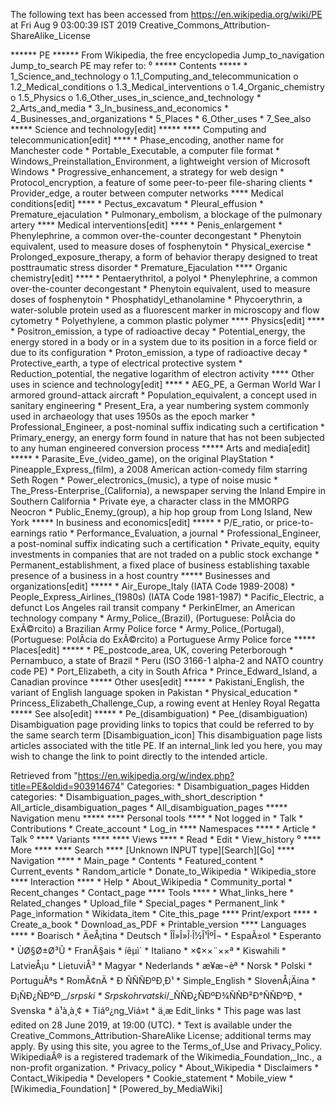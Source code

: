 The following text has been accessed from https://en.wikipedia.org/wiki/PE at Fri Aug 9 03:00:39 IST 2019
Creative_Commons_Attribution-ShareAlike_License




















****** PE ******
From Wikipedia, the free encyclopedia
Jump_to_navigation Jump_to_search
PE may refer to:
⁰
***** Contents *****
    * 1_Science_and_technology
          o 1.1_Computing_and_telecommunication
          o 1.2_Medical_conditions
          o 1.3_Medical_interventions
          o 1.4_Organic_chemistry
          o 1.5_Physics
          o 1.6_Other_uses_in_science_and_technology
    * 2_Arts_and_media
    * 3_In_business_and_economics
    * 4_Businesses_and_organizations
    * 5_Places
    * 6_Other_uses
    * 7_See_also
***** Science and technology[edit] *****
**** Computing and telecommunication[edit] ****
    * Phase_encoding, another name for Manchester code
    * Portable_Executable, a computer file format
    * Windows_Preinstallation_Environment, a lightweight version of Microsoft
      Windows
    * Progressive_enhancement, a strategy for web design
    * Protocol_encryption, a feature of some peer-to-peer file-sharing clients
    * Provider_edge, a router between computer networks
**** Medical conditions[edit] ****
    * Pectus_excavatum
    * Pleural_effusion
    * Premature_ejaculation
    * Pulmonary_embolism, a blockage of the pulmonary artery
**** Medical interventions[edit] ****
    * Penis_enlargement
    * Phenylephrine, a common over-the-counter decongestant
    * Phenytoin equivalent, used to measure doses of fosphenytoin
    * Physical_exercise
    * Prolonged_exposure_therapy, a form of behavior therapy designed to treat
      posttraumatic stress disorder
    * Premature_Ejaculation
**** Organic chemistry[edit] ****
    * Pentaerythritol, a polyol
    * Phenylephrine, a common over-the-counter decongestant
    * Phenytoin equivalent, used to measure doses of fosphenytoin
    * Phosphatidyl_ethanolamine
    * Phycoerythrin, a water-soluble protein used as a fluorescent marker in
      microscopy and flow cytometry
    * Polyethylene, a common plastic polymer
**** Physics[edit] ****
    * Positron_emission, a type of radioactive decay
    * Potential_energy, the energy stored in a body or in a system due to its
      position in a force field or due to its configuration
    * Proton_emission, a type of radioactive decay
    * Protective_earth, a type of electrical protective system
    * Reduction_potential, the negative logarithm of electron activity
**** Other uses in science and technology[edit] ****
    * AEG_PE, a German World War I armored ground-attack aircraft
    * Population_equivalent, a concept used in sanitary engineering
    * Present_Era, a year numbering system commonly used in archaeology that
      uses 1950s as the epoch marker
    * Professional_Engineer, a post-nominal suffix indicating such a
      certification
    * Primary_energy, an energy form found in nature that has not been
      subjected to any human engineered conversion process
***** Arts and media[edit] *****
    * Parasite_Eve_(video_game), on the original PlayStation
    * Pineapple_Express_(film), a 2008 American action-comedy film starring
      Seth Rogen
    * Power_electronics_(music), a type of noise music
    * The_Press-Enterprise_(California), a newspaper serving the Inland Empire
      in Southern California
    * Private eye, a character class in the MMORPG Neocron
    * Public_Enemy_(group), a hip hop group from Long Island, New York
***** In business and economics[edit] *****
    * P/E_ratio, or price-to-earnings ratio
    * Performance_Evaluation, a journal
    * Professional_Engineer, a post-nominal suffix indicating such a
      certification
    * Private_equity, equity investments in companies that are not traded on a
      public stock exchange
    * Permanent_establishment, a fixed place of business establishing taxable
      presence of a business in a host country
***** Businesses and organizations[edit] *****
    * Air_Europe_Italy (IATA Code 1989-2008)
    * People_Express_Airlines_(1980s) (IATA Code 1981-1987)
    * Pacific_Electric, a defunct Los Angeles rail transit company
    * PerkinElmer, an American technology company
    * Army_Police_(Brazil), (Portuguese: PolÃ­cia do ExÃ©rcito) a Brazilian
      Army Police force
    * Army_Police_(Portugal), (Portuguese: PolÃ­cia do ExÃ©rcito) a Portuguese
      Army Police force
***** Places[edit] *****
    * PE_postcode_area, UK, covering Peterborough
    * Pernambuco, a state of Brazil
    * Peru (ISO 3166-1 alpha-2 and NATO country code PE)
    * Port_Elizabeth, a city in South Africa
    * Prince_Edward_Island, a Canadian province
***** Other uses[edit] *****
    * Pakistani_English, the variant of English language spoken in Pakistan
    * Physical_education
    * Princess_Elizabeth_Challenge_Cup, a rowing event at Henley Royal Regatta
***** See also[edit] *****
    * Pe_(disambiguation)
    * Pee_(disambiguation)
                      Disambiguation page providing links to topics that could
                      be referred to by the same search term
[Disambiguation_icon] This disambiguation page lists articles associated with
                      the title PE.
                      If an internal_link led you here, you may wish to change
                      the link to point directly to the intended article.

Retrieved from "https://en.wikipedia.org/w/index.php?title=PE&oldid=903914674"
Categories:
    * Disambiguation_pages
Hidden categories:
    * Disambiguation_pages_with_short_description
    * All_article_disambiguation_pages
    * All_disambiguation_pages
***** Navigation menu *****
**** Personal tools ****
    * Not logged in
    * Talk
    * Contributions
    * Create_account
    * Log_in
**** Namespaces ****
    * Article
    * Talk
⁰
**** Variants ****
**** Views ****
    * Read
    * Edit
    * View_history
⁰
**** More ****
**** Search ****
[Unknown INPUT type][Search][Go]
**** Navigation ****
    * Main_page
    * Contents
    * Featured_content
    * Current_events
    * Random_article
    * Donate_to_Wikipedia
    * Wikipedia_store
**** Interaction ****
    * Help
    * About_Wikipedia
    * Community_portal
    * Recent_changes
    * Contact_page
**** Tools ****
    * What_links_here
    * Related_changes
    * Upload_file
    * Special_pages
    * Permanent_link
    * Page_information
    * Wikidata_item
    * Cite_this_page
**** Print/export ****
    * Create_a_book
    * Download_as_PDF
    * Printable_version
**** Languages ****
    * Boarisch
    * ÄeÅ¡tina
    * Deutsch
    * ÎÎ»Î»Î·Î½Î¹ÎºÎ¬
    * EspaÃ±ol
    * Esperanto
    * ÙØ§Ø±Ø³Û
    * FranÃ§ais
    * íêµ­ì´
    * Italiano
    * ×¢××¨××ª
    * Kiswahili
    * LatvieÅ¡u
    * LietuviÅ³
    * Magyar
    * Nederlands
    * æ¥æ¬èª
    * Norsk
    * Polski
    * PortuguÃªs
    * RomÃ¢nÄ
    * Ð ÑÑÑÐºÐ¸Ð¹
    * Simple_English
    * SlovenÅ¡Äina
    * Ð¡ÑÐ¿ÑÐºÐ¸_/_srpski
    * Srpskohrvatski_/_ÑÑÐ¿ÑÐºÐ¾ÑÑÐ²Ð°ÑÑÐºÐ¸
    * Svenska
    * à¹à¸à¸¢
    * Tiáº¿ng_Viá»t
    * ä¸­æ
Edit_links
    * This page was last edited on 28 June 2019, at 19:00 (UTC).
    * Text is available under the Creative_Commons_Attribution-ShareAlike
      License; additional terms may apply. By using this site, you agree to the
      Terms_of_Use and Privacy_Policy. WikipediaÂ® is a registered trademark of
      the Wikimedia_Foundation,_Inc., a non-profit organization.
    * Privacy_policy
    * About_Wikipedia
    * Disclaimers
    * Contact_Wikipedia
    * Developers
    * Cookie_statement
    * Mobile_view
    * [Wikimedia_Foundation]
    * [Powered_by_MediaWiki]
